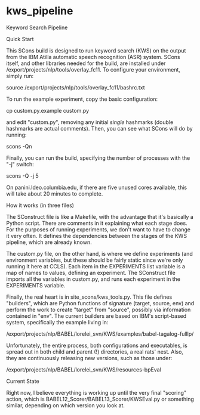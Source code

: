 kws_pipeline
============

Keyword Search Pipeline

Quick Start

This SCons build is designed to run keyword search (KWS) on the output from the IBM Atilla 
automatic speech recognition (ASR) system.  SCons itself, and other libraries needed for 
the build, are installed under /export/projects/nlp/tools/overlay_fc11.  To configure your 
environment, simply run:

  source /export/projects/nlp/tools/overlay_fc11/bashrc.txt

To run the example experiment, copy the basic configuration:

  cp custom.py.example custom.py

and edit "custom.py", removing any initial *single* hashmarks (double hashmarks are actual
comments).  Then, you can see what SCons will do by running:

  scons -Qn

Finally, you can run the build, specifying the number of processes with the "-j" switch:

  scons -Q -j 5

On panini.ldeo.columbia.edu, if there are five unused cores available, this will take about
20 minutes to complete.

How it works (in three files)

The SConstruct file is like a Makefile, with the advantage that it's basically a Python
script.  There are comments in it explaining what each stage does.  For the purposes of
running experiments, we don't want to have to change it very often.  It defines the
dependencies between the stages of the KWS pipeline, which are already known.

The custom.py file, on the other hand, is where we define experiments (and environment
variables, but these should be fairly static since we're only running it here at CCLS).
Each item in the EXPERIMENTS list variable is a map of names to values, defining an
experiment.  The SConstruct file imports all the variables in custom.py, and runs each
experiment in the EXPERIMENTS variable.

Finally, the real heart is in site_scons/kws_tools.py.  This file defines "builders", which
are Python functions of signature (target, source, env) and perform the work to create
"target" from "source", possibly via information contained in "env".  The current builders
are based on IBM's script-based system, specifically the example living in:

  /export/projects/nlp/BABEL/lorelei_svn/KWS/examples/babel-tagalog-fulllp/

Unfortunately, the entire process, both configurations and executables, is spread out in
both child and parent (!) directories, a real rats' nest.  Also, they are continuously
releasing new versions, such as those under:

  /export/projects/nlp/BABEL/lorelei_svn/KWS/resources-bpEval

Current State

Right now, I believe everything is working up until the very final "scoring" action, which
is BABEL12_Scorer/BABEL13_Scorer/KWSEval.py or something similar, depending on which
version you look at.  

